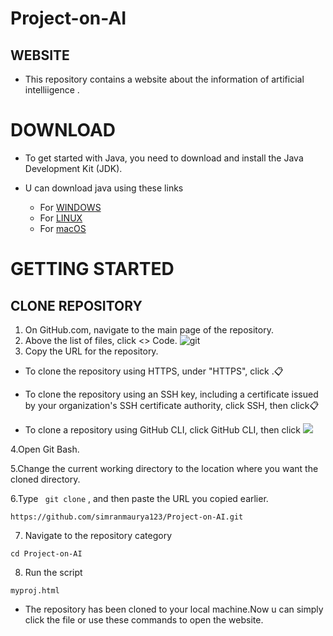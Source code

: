 # Project-on-AI

## WEBSITE 

- This repository contains a website about the information of artificial intelliigence .


 # DOWNLOAD
   - To get started with Java, you need to download and install the Java Development Kit (JDK).
  
   - U can download java using these links
   
      - For [WINDOWS](https://download.oracle.com/java/22/latest/jdk-22_windows-x64_bin.exe)
      - For [LINUX](https://www.oracle.com/in/java/technologies/downloads/#jdk22-linux)
      - For [macOS](https://www.oracle.com/in/java/technologies/downloads/#jdk22-mac)
   
# GETTING STARTED


## CLONE REPOSITORY

1. On GitHub.com, navigate to the main page of the repository.
2. Above the list of files, click <> Code.
   ![git](https://docs.github.com/assets/cb-13128/mw-1440/images/help/repository/code-button.webp)
3. Copy the URL for the repository.

- To clone the repository using HTTPS, under "HTTPS", click .📋

- To clone the repository using an SSH key, including a certificate issued by your organization's SSH certificate authority, click SSH, then click📋

- To clone a repository using GitHub CLI, click GitHub CLI, then click 
![](https://docs.github.com/assets/cb-60499/mw-1440/images/help/repository/https-url-clone-cli.webp)

4.Open Git Bash.

5.Change the current working directory to the location where you want the cloned directory.

6.Type ``` git clone``` , and then paste the URL you copied earlier.

```
https://github.com/simranmaurya123/Project-on-AI.git

```
7. Navigate to the repository category
 
```
cd Project-on-AI

```
8. Run the script

```
myproj.html

```

- The repository has been cloned to your local machine.Now u can simply click the file or use these commands to open the website.
 
